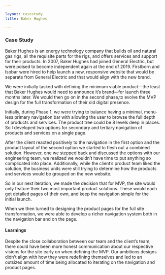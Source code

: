 ```yaml
---

layout: casestudy
title: Baker Hughes

---
```


### Case Study

Baker Hughes is an energy technology company that builds oil and natural gas rigs, all the requisite parts for the rigs, and offers services and support for their products. In 2007, Baker Hughes had joined General Electric, but were poised to become independent again at the end of 2019. Firstborn and Isobar were hired to help launch a new, responsive website that would be separate from General Electric and that would align with the new brand.

We were initially tasked with defining the minimum viable product—the least that Baker Hughes would need to announce it’s brand—for launch three months later. We would then go on in the second phase,to evolve the MVP design for the full transformation of their old digital presence.

Initially, during Phase 1, we were trying to balance having a minimal, menu-less primary navigation bar with allowing the user to browse the full depth of products and services. The product tree could be 8 levels deep in places. So I developed two options for secondary and tertiary navigation of products and services on a single page. 

After the client reacted positively to the navigation in the first option and the product layout of the second option we started to flesh out a combined solution. However, one we stepped back and discussed the options with our engineering team, we realized we wouldn’t have time to put anything so complicated into place. Additionally, while the client’s product team liked the solution, the business units were still trying to determine how the products and services would be grouped on the new website.

So in our next iteration, we made the decision that for MVP, the site would only feature their two most important product solutions. These would each get detailed pages of their own, and keep the navigation simple for the initial launch.

When we then turned to designing the product pages for the full site transformation, we were able to develop a richer navigation system both in the navigation bar and on the page.

#### Learnings

Despite the close collaboration between our team and the client’s team, there could have been more honest communication about our respective visions for the site early on when defining the MVP. Our ambitions designs didn’t align with how they were redefining themselves and led to an outsized amount of time being allocated to iterating on the navigation and product pages.